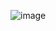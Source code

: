 ![image](https://github.com/francinessoares/fundamentos-react-TS/assets/20801604/9c2eeaf0-c6d1-4d9b-b71c-f70bc06897dc)
